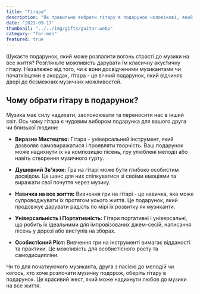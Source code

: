 ```yaml
---
title: "Гітара"
description: "Як правильно вибрати гітару в подарунок чоловікові, який любить музику"
date: '2023-09-17'
thumbnail: "../../img/gifts/guitar.webp"
category: "for-men"
featured: true
---
```


Шукаєте подарунок, який може розпалити вогонь страсті до музики на все життя? Розгляньте можливість дарувати їм класичну акустичну гітару. Незалежно від того, чи є вони досвідченими музикантами чи початківцями в акордах, гітара - це вічний подарунок, який відчиняє двері до безмежних музичних можливостей.

## Чому обрати гітару в подарунок?

Музика має силу надихати, заспокоювати та переносити нас в інший світ. Ось чому гітара є чудовим вибором подарунка для вашого друга чи близької людини:

- **Виразне Мистецтво:** Гітара - універсальний інструмент, який дозволяє самовиражатися і проявляти творчість. Ваш подарунок може надихнути їх на композицію пісень, гру улюблені мелодії або навіть створення музичного гурту.

- **Душевний Зв'язок:** Гра на гітарі може бути глибоко особистим досвідом. Це шанс для них спілкуватися зі своїми емоціями та виражати свої почуття через музику.

- **Навичка на все життя:** Вивчення гри на гітарі - це навичка, яка може супроводжувати їх протягом усього життя. Це подарунок, який продовжує дарувати радість по мірі їх розвитку як музиканти.

- **Універсальність і Портативність:** Гітари портативні і універсальні, що робить їх ідеальними для імпровізованих джем-сесій, написання пісень у дорозі або виступів на зборах.

- **Особистісний Ріст:** Вивчення гри на інструменті вимагає відданості та практики. Це можливість для особистісного росту та самодисципліни.

Чи то для початкуючого музиканта, друга з пасією до мелодій чи когось, хто хоче розпочати музичну подорож, оберіть гітару в подарунок. Це красивий жест, який може надихнути любов до музики на все життя.
